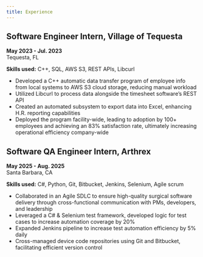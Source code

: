 ```yaml
---
title: Experience
---
```


## Software Engineer Intern, Village of Tequesta 
**May 2023 - Jul. 2023**  
Tequesta, FL  

**Skills used:** C++, SQL, AWS S3, REST APIs, Libcurl  

- Developed a C++ automatic data transfer program of employee info from local systems to AWS S3 cloud storage, reducing manual workload
- Utilized Libcurl to process data alongside the timesheet software’s REST API
- Created an automated subsystem to export data into Excel, enhancing H.R. reporting capabilities
- Deployed the program facility-wide, leading to adoption by 100+ employees and achieving an 83% satisfaction rate, ultimately increasing operational efficiency company-wide

## Software QA Engineer Intern, Arthrex
**May 2025 - Aug. 2025**  
Santa Barbara, CA  

**Skills used:**  C\#, Python, Git, Bitbucket, Jenkins, Selenium, Agile scrum

- Collaborated in an Agile SDLC to ensure high-quality surgical software delivery through cross-functional communication with PMs, developers, and leadership
- Leveraged a C\# & Selenium test framework, developed logic for test cases to increase automation coverage by 20%
- Expanded Jenkins pipeline to increase test automation efficiency by 5% daily
- Cross-managed device code repositories using Git and Bitbucket, facilitating efficient version control
